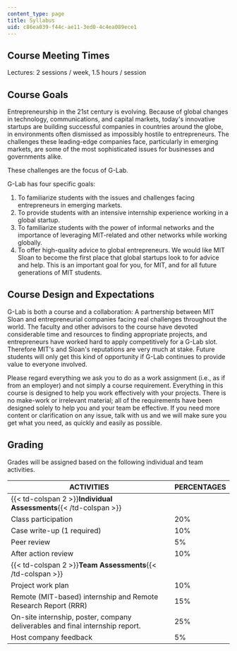 ```yaml
---
content_type: page
title: Syllabus
uid: c86ea039-f44c-ae11-3ed0-4c4ea089ece1
---
```


Course Meeting Times
--------------------

Lectures: 2 sessions / week, 1.5 hours / session

Course Goals
------------

Entrepreneurship in the 21st century is evolving. Because of global changes in technology, communications, and capital markets, today's innovative startups are building successful companies in countries around the globe, in environments often dismissed as impossibly hostile to entrepreneurs. The challenges these leading-edge companies face, particularly in emerging markets, are some of the most sophisticated issues for businesses and governments alike.

These challenges are the focus of G-Lab.

G-Lab has four specific goals:

1.  To familiarize students with the issues and challenges facing entrepreneurs in emerging markets.
2.  To provide students with an intensive internship experience working in a global startup.
3.  To familiarize students with the power of informal networks and the importance of leveraging MIT-related and other networks while working globally.
4.  To offer high-quality advice to global entrepreneurs. We would like MIT Sloan to become the first place that global startups look to for advice and help. This is an important goal for you, for MIT, and for all future generations of MIT students.

Course Design and Expectations
------------------------------

G-Lab is both a course and a collaboration: A partnership between MIT Sloan and entrepreneurial companies facing real challenges throughout the world. The faculty and other advisors to the course have devoted considerable time and resources to finding appropriate projects, and entrepreneurs have worked hard to apply competitively for a G-Lab slot. Therefore MIT's and Sloan's reputations are very much at stake. Future students will only get this kind of opportunity if G-Lab continues to provide value to everyone involved.

Please regard everything we ask you to do as a work assignment (i.e., as if from an employer) and not simply a course requirement. Everything in this course is designed to help you work effectively with your projects. There is no make-work or irrelevant material; all of the requirements have been designed solely to help you and your team be effective. If you need more content or clarification on any issue, talk with us and we will make sure you get what you need, as quickly and easily as possible.

Grading
-------

Grades will be assigned based on the following individual and team activities.

| ACTIVITIES | PERCENTAGES |
| --- | --- |
| {{< td-colspan 2 >}}**Individual Assessments**{{< /td-colspan >}} ||
| Class participation | 20% |
| Case write-up (1 required) | 10% |
| Peer review | 5% |
| After action review | 10% |
| {{< td-colspan 2 >}}**Team Assessments**{{< /td-colspan >}} ||
| Project work plan | 10% |
| Remote (MIT-based) internship and Remote Research Report (RRR) | 15% |
| On-site internship, poster, company deliverables and final internship report. | 25% |
| Host company feedback | 5%